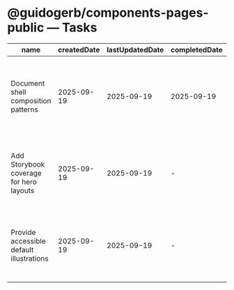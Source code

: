 # @guidogerb/components-pages-public — Tasks

| name                                     | createdDate | lastUpdatedDate | completedDate | status      | description                                                                               |
| ---------------------------------------- | ----------- | --------------- | ------------- | ----------- | ----------------------------------------------------------------------------------------- |
| Document shell composition patterns      | 2025-09-19  | 2025-09-19      | 2025-09-19    | complete    | Verified the README explains how to wire headers, footers, and marketing heroes together. |
| Add Storybook coverage for hero layouts  | 2025-09-19  | 2025-09-19      | -             | in progress | Build stories that exercise CTA variations, media slots, and long-form copy combinations. |
| Provide accessible default illustrations | 2025-09-19  | 2025-09-19      | -             | todo        | Bundle royalty-free imagery and alt text guidance to keep quick-start sites on brand.     |
